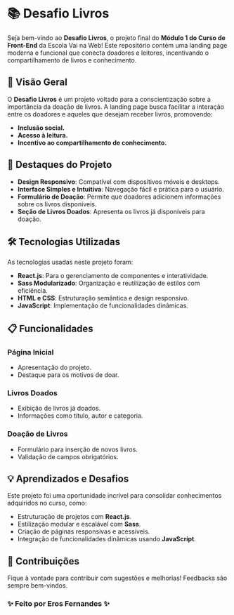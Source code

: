 # 📚 Desafio Livros

Seja bem-vindo ao **Desafio Livros**, o projeto final do **Módulo 1 do Curso de Front-End** da Escola Vai na Web! Este repositório contém uma landing page moderna e funcional que conecta doadores e leitores, incentivando o compartilhamento de livros e conhecimento.


## 📌 Visão Geral

O **Desafio Livros** é um projeto voltado para a conscientização sobre a importância da doação de livros. A landing page busca facilitar a interação entre os doadores e aqueles que desejam receber livros, promovendo:
- **Inclusão social.**
- **Acesso à leitura.**
- **Incentivo ao compartilhamento de conhecimento.**


## 🌟 Destaques do Projeto

- **Design Responsivo**: Compatível com dispositivos móveis e desktops.
- **Interface Simples e Intuitiva**: Navegação fácil e prática para o usuário.
- **Formulário de Doação**: Permite que doadores adicionem informações sobre os livros disponíveis.
- **Seção de Livros Doados**: Apresenta os livros já disponíveis para doação.


## 🛠 Tecnologias Utilizadas

As tecnologias usadas neste projeto foram:
- **React.js**: Para o gerenciamento de componentes e interatividade.
- **Sass Modularizado**: Organização e reutilização de estilos com eficiência.
- **HTML e CSS**: Estruturação semântica e design responsivo.
- **JavaScript**: Implementação de funcionalidades dinâmicas.


## 📋 Funcionalidades

### **Página Inicial**
- Apresentação do projeto.
- Destaque para os motivos de doar.

### **Livros Doados**
- Exibição de livros já doados.
- Informações como título, autor e categoria.

### **Doação de Livros**
- Formulário para inserção de novos livros.
- Validação de campos obrigatórios.


## 💡 Aprendizados e Desafios

Este projeto foi uma oportunidade incrível para consolidar conhecimentos adquiridos no curso, como:
- Estruturação de projetos com **React.js**.
- Estilização modular e escalável com **Sass**.
- Criação de páginas responsivas e acessíveis.
- Integração de funcionalidades dinâmicas usando **JavaScript**.


## 👥 Contribuições

Fique à vontade para contribuir com sugestões e melhorias! Feedbacks são sempre bem-vindos.


### **✨ Feito por Eros Fernandes ✨**

